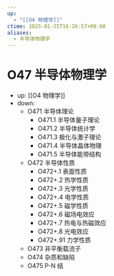 ```yaml
---
up:
  - "[[O4 物理学]]"
ctime: 2025-01-25T16:26:57+08:00
aliases:
  - 半导体物理学
---
```


# O47 半导体物理学

- up: [[O4 物理学]]
- down:	
	- O471 半导体理论
		- O471.1 半导体量子理论
		- O471.2 半导体统计学
		- O471.3 极化与激子理论
		- O471.4 半导体晶体物理
		- O471.5 半导体能带结构
	- O472 半导体性质
		- O472+.1 表面性质
		- O472+.2 热学性质
		- O472+.3 光学性质
		- O472+.4 电学性质
		- O472+.5 磁学性质
		- O472+.6 磁场电效应
		- O472+.7 热电与热磁效应
		- O472+.8 光电效应
		- O472+.91 力学性质
	- O473 非平衡载流子
	- O474 杂质和缺陷
	- O475 P-N 结
	
